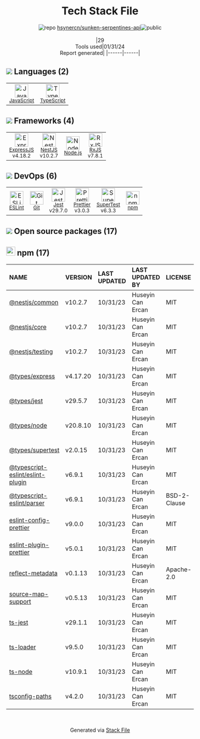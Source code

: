 <!--
&lt;--- Readme.md Snippet without images Start ---&gt;
## Tech Stack
hsynercn/sunken-serpentines-api is built on the following main stack:

- [Jest](http://facebook.github.io/jest/) – Javascript Testing Framework
- [Node.js](http://nodejs.org/) – Frameworks (Full Stack)
- [ExpressJS](http://expressjs.com/) – Microframeworks (Backend)
- [JavaScript](https://developer.mozilla.org/en-US/docs/Web/JavaScript) – Languages
- [TypeScript](http://www.typescriptlang.org) – Languages
- [RxJS](http://reactivex.io/rxjs/) – Concurrency Frameworks
- [ESLint](http://eslint.org/) – Code Review
- [SuperTest](https://www.npmjs.com/package/supertest) – Javascript Testing Framework
- [Prettier](https://prettier.io/) – Code Review
- [NestJS](nestjs.com) – Frameworks (Full Stack)

Full tech stack [here](/techstack.md)

&lt;--- Readme.md Snippet without images End ---&gt;

&lt;--- Readme.md Snippet with images Start ---&gt;
## Tech Stack
hsynercn/sunken-serpentines-api is built on the following main stack:

- <img width='25' height='25' src='https://img.stackshare.io/service/830/jest.png' alt='Jest'/> [Jest](http://facebook.github.io/jest/) – Javascript Testing Framework
- <img width='25' height='25' src='https://img.stackshare.io/service/1011/n1JRsFeB_400x400.png' alt='Node.js'/> [Node.js](http://nodejs.org/) – Frameworks (Full Stack)
- <img width='25' height='25' src='https://img.stackshare.io/service/1163/hashtag.png' alt='ExpressJS'/> [ExpressJS](http://expressjs.com/) – Microframeworks (Backend)
- <img width='25' height='25' src='https://img.stackshare.io/service/1209/javascript.jpeg' alt='JavaScript'/> [JavaScript](https://developer.mozilla.org/en-US/docs/Web/JavaScript) – Languages
- <img width='25' height='25' src='https://img.stackshare.io/service/1612/bynNY5dJ.jpg' alt='TypeScript'/> [TypeScript](http://www.typescriptlang.org) – Languages
- <img width='25' height='25' src='https://img.stackshare.io/service/1796/984368.png' alt='RxJS'/> [RxJS](http://reactivex.io/rxjs/) – Concurrency Frameworks
- <img width='25' height='25' src='https://img.stackshare.io/service/3337/Q4L7Jncy.jpg' alt='ESLint'/> [ESLint](http://eslint.org/) – Code Review
- <img width='25' height='25' src='https://img.stackshare.io/no-img-open-source.png' alt='SuperTest'/> [SuperTest](https://www.npmjs.com/package/supertest) – Javascript Testing Framework
- <img width='25' height='25' src='https://img.stackshare.io/service/7035/default_66f265943abed56bcdbfca1c866a4261b1fbb063.jpg' alt='Prettier'/> [Prettier](https://prettier.io/) – Code Review
- <img width='25' height='25' src='https://img.stackshare.io/service/8747/4zsOyxko_400x400.jpg' alt='NestJS'/> [NestJS](nestjs.com) – Frameworks (Full Stack)

Full tech stack [here](/techstack.md)

&lt;--- Readme.md Snippet with images End ---&gt;
-->
<div align="center">

# Tech Stack File
![](https://img.stackshare.io/repo.svg "repo") [hsynercn/sunken-serpentines-api](https://github.com/hsynercn/sunken-serpentines-api)![](https://img.stackshare.io/public_badge.svg "public")
<br/><br/>
|29<br/>Tools used|01/31/24 <br/>Report generated|
|------|------|
</div>

## <img src='https://img.stackshare.io/languages.svg'/> Languages (2)
<table><tr>
  <td align='center'>
  <img width='36' height='36' src='https://img.stackshare.io/service/1209/javascript.jpeg' alt='JavaScript'>
  <br>
  <sub><a href="https://developer.mozilla.org/en-US/docs/Web/JavaScript">JavaScript</a></sub>
  <br>
  <sub></sub>
</td>

<td align='center'>
  <img width='36' height='36' src='https://img.stackshare.io/service/1612/bynNY5dJ.jpg' alt='TypeScript'>
  <br>
  <sub><a href="http://www.typescriptlang.org">TypeScript</a></sub>
  <br>
  <sub></sub>
</td>

</tr>
</table>

## <img src='https://img.stackshare.io/frameworks.svg'/> Frameworks (4)
<table><tr>
  <td align='center'>
  <img width='36' height='36' src='https://img.stackshare.io/service/1163/hashtag.png' alt='ExpressJS'>
  <br>
  <sub><a href="http://expressjs.com/">ExpressJS</a></sub>
  <br>
  <sub>v4.18.2</sub>
</td>

<td align='center'>
  <img width='36' height='36' src='https://img.stackshare.io/service/8747/4zsOyxko_400x400.jpg' alt='NestJS'>
  <br>
  <sub><a href="nestjs.com">NestJS</a></sub>
  <br>
  <sub>v10.2.7</sub>
</td>

<td align='center'>
  <img width='36' height='36' src='https://img.stackshare.io/service/1011/n1JRsFeB_400x400.png' alt='Node.js'>
  <br>
  <sub><a href="http://nodejs.org/">Node.js</a></sub>
  <br>
  <sub></sub>
</td>

<td align='center'>
  <img width='36' height='36' src='https://img.stackshare.io/service/1796/984368.png' alt='RxJS'>
  <br>
  <sub><a href="http://reactivex.io/rxjs/">RxJS</a></sub>
  <br>
  <sub>v7.8.1</sub>
</td>

</tr>
</table>

## <img src='https://img.stackshare.io/devops.svg'/> DevOps (6)
<table><tr>
  <td align='center'>
  <img width='36' height='36' src='https://img.stackshare.io/service/3337/Q4L7Jncy.jpg' alt='ESLint'>
  <br>
  <sub><a href="http://eslint.org/">ESLint</a></sub>
  <br>
  <sub></sub>
</td>

<td align='center'>
  <img width='36' height='36' src='https://img.stackshare.io/service/1046/git.png' alt='Git'>
  <br>
  <sub><a href="http://git-scm.com/">Git</a></sub>
  <br>
  <sub></sub>
</td>

<td align='center'>
  <img width='36' height='36' src='https://img.stackshare.io/service/830/jest.png' alt='Jest'>
  <br>
  <sub><a href="http://facebook.github.io/jest/">Jest</a></sub>
  <br>
  <sub>v29.7.0</sub>
</td>

<td align='center'>
  <img width='36' height='36' src='https://img.stackshare.io/service/7035/default_66f265943abed56bcdbfca1c866a4261b1fbb063.jpg' alt='Prettier'>
  <br>
  <sub><a href="https://prettier.io/">Prettier</a></sub>
  <br>
  <sub>v3.0.3</sub>
</td>

<td align='center'>
  <img width='36' height='36' src='https://img.stackshare.io/no-img-open-source.png' alt='SuperTest'>
  <br>
  <sub><a href="https://www.npmjs.com/package/supertest">SuperTest</a></sub>
  <br>
  <sub>v6.3.3</sub>
</td>

<td align='center'>
  <img width='36' height='36' src='https://img.stackshare.io/service/1120/lejvzrnlpb308aftn31u.png' alt='npm'>
  <br>
  <sub><a href="https://www.npmjs.com/">npm</a></sub>
  <br>
  <sub></sub>
</td>

</tr>
</table>


## <img src='https://img.stackshare.io/group.svg' /> Open source packages (17)</h2>

## <img width='24' height='24' src='https://img.stackshare.io/service/1120/lejvzrnlpb308aftn31u.png'/> npm (17)

|NAME|VERSION|LAST UPDATED|LAST UPDATED BY|LICENSE|VULNERABILITIES|
|:------|:------|:------|:------|:------|:------|
|[@nestjs/common](https://www.npmjs.com/@nestjs/common)|v10.2.7|10/31/23|Huseyin Can Ercan |MIT|N/A|
|[@nestjs/core](https://www.npmjs.com/@nestjs/core)|v10.2.7|10/31/23|Huseyin Can Ercan |MIT|N/A|
|[@nestjs/testing](https://www.npmjs.com/@nestjs/testing)|v10.2.7|10/31/23|Huseyin Can Ercan |MIT|N/A|
|[@types/express](https://www.npmjs.com/@types/express)|v4.17.20|10/31/23|Huseyin Can Ercan |MIT|N/A|
|[@types/jest](https://www.npmjs.com/@types/jest)|v29.5.7|10/31/23|Huseyin Can Ercan |MIT|N/A|
|[@types/node](https://www.npmjs.com/@types/node)|v20.8.10|10/31/23|Huseyin Can Ercan |MIT|N/A|
|[@types/supertest](https://www.npmjs.com/@types/supertest)|v2.0.15|10/31/23|Huseyin Can Ercan |MIT|N/A|
|[@typescript-eslint/eslint-plugin](https://www.npmjs.com/@typescript-eslint/eslint-plugin)|v6.9.1|10/31/23|Huseyin Can Ercan |MIT|N/A|
|[@typescript-eslint/parser](https://www.npmjs.com/@typescript-eslint/parser)|v6.9.1|10/31/23|Huseyin Can Ercan |BSD-2-Clause|N/A|
|[eslint-config-prettier](https://www.npmjs.com/eslint-config-prettier)|v9.0.0|10/31/23|Huseyin Can Ercan |MIT|N/A|
|[eslint-plugin-prettier](https://www.npmjs.com/eslint-plugin-prettier)|v5.0.1|10/31/23|Huseyin Can Ercan |MIT|N/A|
|[reflect-metadata](https://www.npmjs.com/reflect-metadata)|v0.1.13|10/31/23|Huseyin Can Ercan |Apache-2.0|N/A|
|[source-map-support](https://www.npmjs.com/source-map-support)|v0.5.13|10/31/23|Huseyin Can Ercan |MIT|N/A|
|[ts-jest](https://www.npmjs.com/ts-jest)|v29.1.1|10/31/23|Huseyin Can Ercan |MIT|N/A|
|[ts-loader](https://www.npmjs.com/ts-loader)|v9.5.0|10/31/23|Huseyin Can Ercan |MIT|N/A|
|[ts-node](https://www.npmjs.com/ts-node)|v10.9.1|10/31/23|Huseyin Can Ercan |MIT|N/A|
|[tsconfig-paths](https://www.npmjs.com/tsconfig-paths)|v4.2.0|10/31/23|Huseyin Can Ercan |MIT|N/A|

<br/>
<div align='center'>

Generated via [Stack File](https://github.com/marketplace/stack-file)
